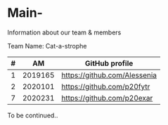 # Main-
Information about our team &amp; members 

Team Name: Cat-a-strophe


| # | ΑΜ | GitHub profile |
| -- | -- | -- |
| 1 | 2019165| https://github.com/Alessenia  |
| 2 | 2020101| https://github.com/p20fytr    |
| 7 | 2020231 | https://github.com/p20exar   |


To be continued..
